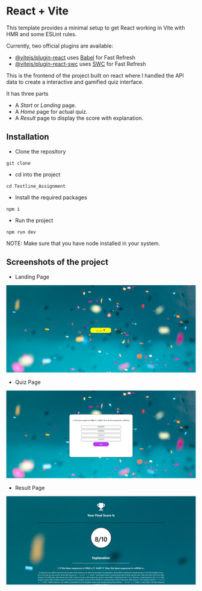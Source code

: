 # React + Vite

This template provides a minimal setup to get React working in Vite with HMR and some ESLint rules.

Currently, two official plugins are available:

- [@vitejs/plugin-react](https://github.com/vitejs/vite-plugin-react/blob/main/packages/plugin-react/README.md) uses [Babel](https://babeljs.io/) for Fast Refresh
- [@vitejs/plugin-react-swc](https://github.com/vitejs/vite-plugin-react-swc) uses [SWC](https://swc.rs/) for Fast Refresh

This is the frontend of the project built on react where I handled the API data to create a interactive and gamified quiz interface.

It has three parts

- A *Start* or *Landing* page.
- A *Home* page for actual quiz.
- A *Result* page to display the score with explanation.

## Installation

- Clone the repository
```
git clone
```
- cd into the project
```
cd Testline_Assignment
```
- Install the required packages
```
npm i
```
- Run the project
```
npm run dev
```


NOTE: Make sure that you have node installed in your system.

## Screenshots of the project

- Landing Page
<img src="./src/assets/Quiz_homepage.jpg">

- Quiz Page
<img src="./src/assets/Quiz_question.jpg">

- Result Page
<img src="./src/assets/result page.jpg">


